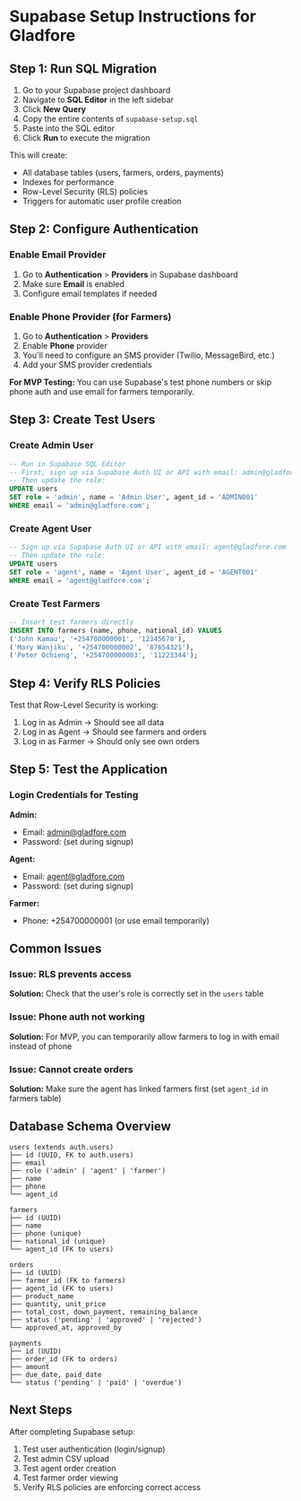 # Supabase Setup Instructions for Gladfore

## Step 1: Run SQL Migration

1. Go to your Supabase project dashboard
2. Navigate to **SQL Editor** in the left sidebar
3. Click **New Query**
4. Copy the entire contents of `supabase-setup.sql`
5. Paste into the SQL editor
6. Click **Run** to execute the migration

This will create:
- All database tables (users, farmers, orders, payments)
- Indexes for performance
- Row-Level Security (RLS) policies
- Triggers for automatic user profile creation

## Step 2: Configure Authentication

### Enable Email Provider
1. Go to **Authentication** > **Providers** in Supabase dashboard
2. Make sure **Email** is enabled
3. Configure email templates if needed

### Enable Phone Provider (for Farmers)
1. Go to **Authentication** > **Providers**
2. Enable **Phone** provider
3. You'll need to configure an SMS provider (Twilio, MessageBird, etc.)
4. Add your SMS provider credentials

**For MVP Testing:** You can use Supabase's test phone numbers or skip phone auth and use email for farmers temporarily.

## Step 3: Create Test Users

### Create Admin User
```sql
-- Run in Supabase SQL Editor
-- First, sign up via Supabase Auth UI or API with email: admin@gladfore.com
-- Then update the role:
UPDATE users 
SET role = 'admin', name = 'Admin User', agent_id = 'ADMIN001'
WHERE email = 'admin@gladfore.com';
```

### Create Agent User
```sql
-- Sign up via Supabase Auth UI or API with email: agent@gladfore.com
-- Then update the role:
UPDATE users 
SET role = 'agent', name = 'Agent User', agent_id = 'AGENT001'
WHERE email = 'agent@gladfore.com';
```

### Create Test Farmers
```sql
-- Insert test farmers directly
INSERT INTO farmers (name, phone, national_id) VALUES
('John Kamau', '+254700000001', '12345678'),
('Mary Wanjiku', '+254700000002', '87654321'),
('Peter Ochieng', '+254700000003', '11223344');
```

## Step 4: Verify RLS Policies

Test that Row-Level Security is working:

1. Log in as Admin → Should see all data
2. Log in as Agent → Should see farmers and orders
3. Log in as Farmer → Should only see own orders

## Step 5: Test the Application

### Login Credentials for Testing

**Admin:**
- Email: admin@gladfore.com
- Password: (set during signup)

**Agent:**
- Email: agent@gladfore.com
- Password: (set during signup)

**Farmer:**
- Phone: +254700000001 (or use email temporarily)

## Common Issues

### Issue: RLS prevents access
**Solution:** Check that the user's role is correctly set in the `users` table

### Issue: Phone auth not working
**Solution:** For MVP, you can temporarily allow farmers to log in with email instead of phone

### Issue: Cannot create orders
**Solution:** Make sure the agent has linked farmers first (set `agent_id` in farmers table)

## Database Schema Overview

```
users (extends auth.users)
├── id (UUID, FK to auth.users)
├── email
├── role ('admin' | 'agent' | 'farmer')
├── name
├── phone
└── agent_id

farmers
├── id (UUID)
├── name
├── phone (unique)
├── national_id (unique)
└── agent_id (FK to users)

orders
├── id (UUID)
├── farmer_id (FK to farmers)
├── agent_id (FK to users)
├── product_name
├── quantity, unit_price
├── total_cost, down_payment, remaining_balance
├── status ('pending' | 'approved' | 'rejected')
└── approved_at, approved_by

payments
├── id (UUID)
├── order_id (FK to orders)
├── amount
├── due_date, paid_date
└── status ('pending' | 'paid' | 'overdue')
```

## Next Steps

After completing Supabase setup:
1. Test user authentication (login/signup)
2. Test admin CSV upload
3. Test agent order creation
4. Test farmer order viewing
5. Verify RLS policies are enforcing correct access
